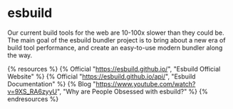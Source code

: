 # esbuild

Our current build tools for the web are 10-100x slower than they could be. The main goal of the esbuild bundler project is to bring about a new era of build tool performance, and create an easy-to-use modern bundler along the way.

{% resources %}
  {% Official "https://esbuild.github.io/", "Esbuild Official Website" %}
  {% Official "https://esbuild.github.io/api/", "Esbuild Documentation" %}
  {% Blog "https://www.youtube.com/watch?v=9XS_RA6zyyU", "Why are People Obsessed with esbuild?" %}
{% endresources %}
